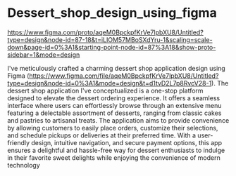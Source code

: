 # Dessert_shop_design_using_figma

https://www.figma.com/proto/aqeM0BpckpfKrVe7lpbXU8/Untitled?type=design&node-id=87-18&t=iLIOM57MBoSXdYru-1&scaling=scale-down&page-id=0%3A1&starting-point-node-id=87%3A18&show-proto-sidebar=1&mode=design

I've meticulously crafted a charming dessert shop application design using Figma (https://www.figma.com/file/aqeM0BpckpfKrVe7lpbXU8/Untitled?type=design&node-id=0%3A1&mode=design&t=d1tvD2L7p8RvcV28-1). 
The dessert shop application I've conceptualized is a one-stop platform designed to elevate the dessert ordering experience. It offers a seamless interface where users can effortlessly browse through an extensive menu featuring a delectable assortment of desserts, ranging from classic cakes and pastries to artisanal treats. The application aims to provide convenience by allowing customers to easily place orders, customize their selections, and schedule pickups or deliveries at their preferred time. With a user-friendly design, intuitive navigation, and secure payment options, this app ensures a delightful and hassle-free way for dessert enthusiasts to indulge in their favorite sweet delights while enjoying the convenience of modern technology
